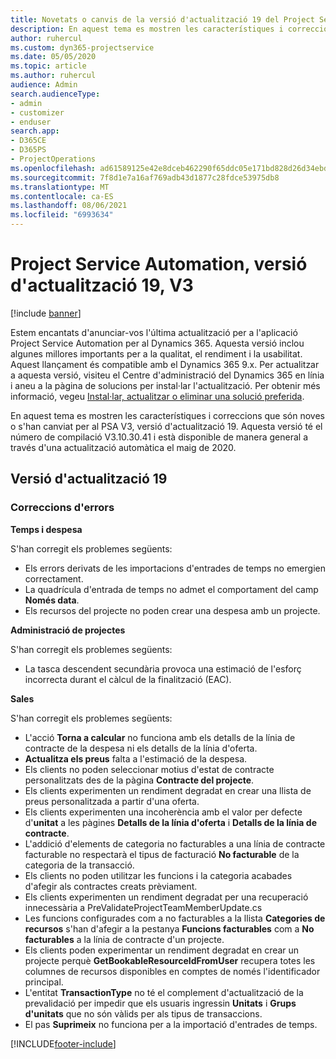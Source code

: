 ```yaml
---
title: Novetats o canvis de la versió d'actualització 19 del Project Service Automation, V3
description: En aquest tema es mostren les característiques i correccions disponibles al Project Service Automation V3, versió d'actualització 19.
author: ruhercul
ms.custom: dyn365-projectservice
ms.date: 05/05/2020
ms.topic: article
ms.author: ruhercul
audience: Admin
search.audienceType:
- admin
- customizer
- enduser
search.app:
- D365CE
- D365PS
- ProjectOperations
ms.openlocfilehash: ad61589125e42e8dceb462290f65ddc05e171bd828d26d34ebd548ca285e9aa4
ms.sourcegitcommit: 7f8d1e7a16af769adb43d1877c28fdce53975db8
ms.translationtype: MT
ms.contentlocale: ca-ES
ms.lasthandoff: 08/06/2021
ms.locfileid: "6993634"
---
```

# <a name="project-service-automation-update-release-19-v3"></a>Project Service Automation, versió d'actualització 19, V3

[!include [banner](../includes/psa-now-project-operations.md)]

Estem encantats d'anunciar-vos l'última actualització per a l'aplicació Project Service Automation per al Dynamics 365. Aquesta versió inclou algunes millores importants per a la qualitat, el rendiment i la usabilitat. Aquest llançament és compatible amb el Dynamics 365 9.x. Per actualitzar a aquesta versió, visiteu el Centre d'administració del Dynamics 365 en línia i aneu a la pàgina de solucions per instal·lar l'actualització. Per obtenir més informació, vegeu [Instal·lar, actualitzar o eliminar una solució preferida](/power-platform/admin/install-remove-preferred-solution).

En aquest tema es mostren les característiques i correccions que són noves o s'han canviat per al PSA V3, versió d'actualització 19. Aquesta versió té el número de compilació V3.10.30.41 i està disponible de manera general a través d'una actualització automàtica el maig de 2020.

## <a name="update-release-19"></a>Versió d'actualització 19

### <a name="bug-fixes"></a>Correccions d'errors

**Temps i despesa**

S'han corregit els problemes següents: 

- Els errors derivats de les importacions d'entrades de temps no emergien correctament.
- La quadrícula d'entrada de temps no admet el comportament del camp **Només data**.
- Els recursos del projecte no poden crear una despesa amb un projecte.

**Administració de projectes**

S'han corregit els problemes següents: 

-  La tasca descendent secundària provoca una estimació de l'esforç incorrecta durant el càlcul de la finalització (EAC).

**Sales**

S'han corregit els problemes següents: 

- L'acció **Torna a calcular** no funciona amb els detalls de la línia de contracte de la despesa ni els detalls de la línia d'oferta.
- **Actualitza els preus** falta a l'estimació de la despesa.
-  Els clients no poden seleccionar motius d'estat de contracte personalitzats des de la pàgina **Contracte del projecte**.
- Els clients experimenten un rendiment degradat en crear una llista de preus personalitzada a partir d'una oferta.
- Els clients experimenten una incoherència amb el valor per defecte d'**unitat** a les pàgines **Detalls de la línia d'oferta** i **Detalls de la línia de contracte**.
- L'addició d'elements de categoria no facturables a una línia de contracte facturable no respectarà el tipus de facturació **No facturable** de la categoria de la transacció.
- Els clients no poden utilitzar les funcions i la categoria acabades d'afegir als contractes creats prèviament.
- Els clients experimenten un rendiment degradat per una recuperació innecessària a PreValidateProjectTeamMemberUpdate.cs
- Les funcions configurades com a no facturables a la llista **Categories de recursos** s'han d'afegir a la pestanya **Funcions facturables** com a **No facturables** a la línia de contracte d'un projecte.
- Els clients poden experimentar un rendiment degradat en crear un projecte perquè **GetBookableResourceIdFromUser** recupera totes les columnes de recursos disponibles en comptes de només l'identificador principal.
- L'entitat **TransactionType** no té el complement d'actualització de la prevalidació per impedir que els usuaris ingressin **Unitats** i **Grups d'unitats** que no són vàlids per als tipus de transaccions.
- El pas **Suprimeix** no funciona per a la importació d'entrades de temps.


[!INCLUDE[footer-include](../includes/footer-banner.md)]